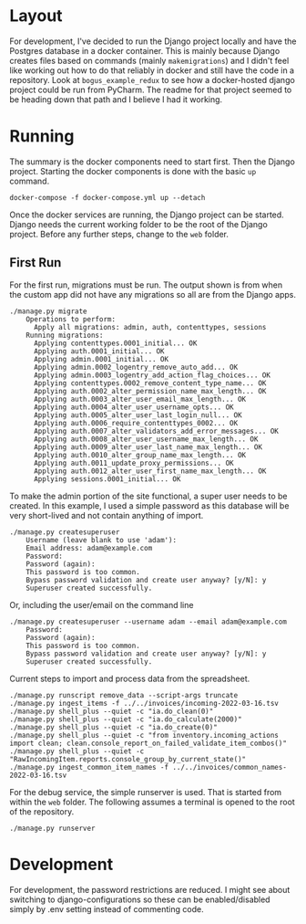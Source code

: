 # Layout

For development, I've decided to run the Django project locally and have the Postgres database in a docker container.
This is mainly because Django creates files based on commands (mainly `makemigrations`) and I didn't feel like working
out how to do that reliably in docker and still have the code in a repository.  Look at `bogus_example_redux` to see
how a docker-hosted django project could be run from PyCharm.  The readme for that project seemed to be heading down
that path and I believe I had it working.


# Running

The summary is the docker components need to start first.  Then the Django project.  Starting the docker components is
done with the basic `up` command.

```
docker-compose -f docker-compose.yml up --detach
```

Once the docker services are running, the Django project can be started.  Django needs the current working folder to be
the root of the Django project.  Before any further steps, change to the `web` folder.

## First Run

For the first run, migrations must be run.  The output shown is from when the custom app did not have any migrations so
all are from the Django apps.

```
./manage.py migrate
    Operations to perform:
      Apply all migrations: admin, auth, contenttypes, sessions
    Running migrations:
      Applying contenttypes.0001_initial... OK
      Applying auth.0001_initial... OK
      Applying admin.0001_initial... OK
      Applying admin.0002_logentry_remove_auto_add... OK
      Applying admin.0003_logentry_add_action_flag_choices... OK
      Applying contenttypes.0002_remove_content_type_name... OK
      Applying auth.0002_alter_permission_name_max_length... OK
      Applying auth.0003_alter_user_email_max_length... OK
      Applying auth.0004_alter_user_username_opts... OK
      Applying auth.0005_alter_user_last_login_null... OK
      Applying auth.0006_require_contenttypes_0002... OK
      Applying auth.0007_alter_validators_add_error_messages... OK
      Applying auth.0008_alter_user_username_max_length... OK
      Applying auth.0009_alter_user_last_name_max_length... OK
      Applying auth.0010_alter_group_name_max_length... OK
      Applying auth.0011_update_proxy_permissions... OK
      Applying auth.0012_alter_user_first_name_max_length... OK
      Applying sessions.0001_initial... OK
```

To make the admin portion of the site functional, a super user needs to be created.  In this example, I used a simple 
password as this database will be very short-lived and not contain anything of import.

```
./manage.py createsuperuser
    Username (leave blank to use 'adam'):
    Email address: adam@example.com
    Password:
    Password (again):
    This password is too common.
    Bypass password validation and create user anyway? [y/N]: y
    Superuser created successfully.
```

Or, including the user/email on the command line

```
./manage.py createsuperuser --username adam --email adam@example.com
    Password:
    Password (again):
    This password is too common.
    Bypass password validation and create user anyway? [y/N]: y
    Superuser created successfully.
```

Current steps to import and process data from the spreadsheet.
```
./manage.py runscript remove_data --script-args truncate
./manage.py ingest_items -f ../../invoices/incoming-2022-03-16.tsv
./manage.py shell_plus --quiet -c "ia.do_clean(0)"
./manage.py shell_plus --quiet -c "ia.do_calculate(2000)"
./manage.py shell_plus --quiet -c "ia.do_create(0)"
./manage.py shell_plus --quiet -c "from inventory.incoming_actions import clean; clean.console_report_on_failed_validate_item_combos()"
./manage.py shell_plus --quiet -c "RawIncomingItem.reports.console_group_by_current_state()"
./manage.py ingest_common_item_names -f ../../invoices/common_names-2022-03-16.tsv
```

For the debug service, the simple runserver is used.  That is started from within the `web` folder.  The following
assumes a terminal is opened to the root of the repository.

```
./manage.py runserver
```

# Development

For development, the password restrictions are reduced.  I might see about switching to django-configurations so these
can be enabled/disabled simply by .env setting instead of commenting code.

